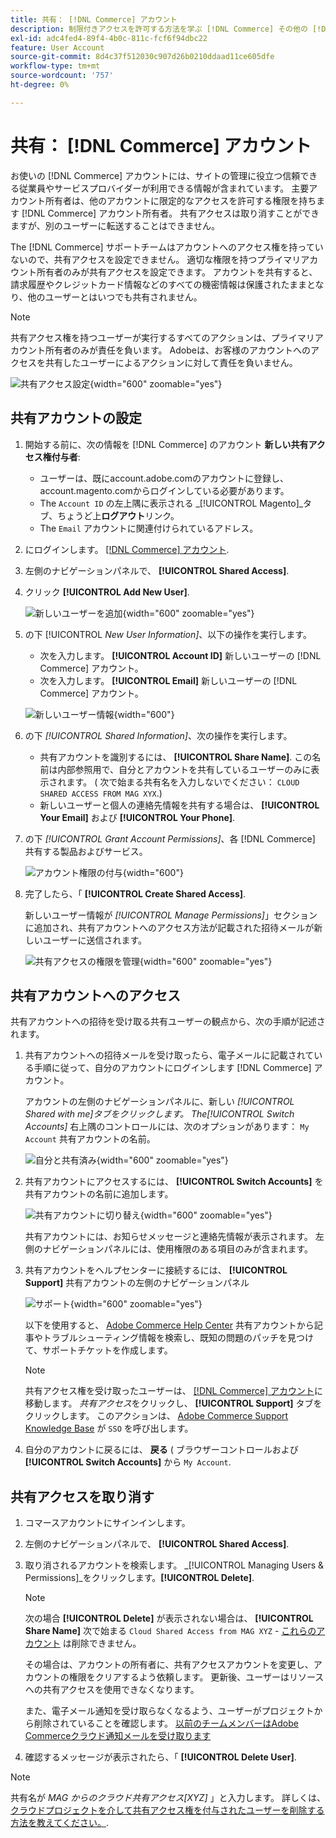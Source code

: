 ```yaml
---
title: 共有： [!DNL Commerce] アカウント
description: 制限付きアクセスを許可する方法を学ぶ [!DNL Commerce] その他の [!DNL Commerce] アカウント所有者。
exl-id: adc4fed4-89f4-4b0c-811c-fcf6f94dbc22
feature: User Account
source-git-commit: 8d4c37f512030c907d26b0210ddaad11ce605dfe
workflow-type: tm+mt
source-wordcount: '757'
ht-degree: 0%

---
```


# 共有： [!DNL Commerce] アカウント

お使いの [!DNL Commerce] アカウントには、サイトの管理に役立つ信頼できる従業員やサービスプロバイダーが利用できる情報が含まれています。 主要アカウント所有者は、他のアカウントに限定的なアクセスを許可する権限を持ちます [!DNL Commerce] アカウント所有者。 共有アクセスは取り消すことができますが、別のユーザーに転送することはできません。

The [!DNL Commerce] サポートチームはアカウントへのアクセス権を持っていないので、共有アクセスを設定できません。 適切な権限を持つプライマリアカウント所有者のみが共有アクセスを設定できます。 アカウントを共有すると、請求履歴やクレジットカード情報などのすべての機密情報は保護されたままとなり、他のユーザーとはいつでも共有されません。

>[!NOTE]
>
>共有アクセス権を持つユーザーが実行するすべてのアクションは、プライマリアカウント所有者のみが責任を負います。 Adobeは、お客様のアカウントへのアクセスを共有したユーザーによるアクションに対して責任を負いません。

![共有アクセス設定](./assets/shared-access.png){width="600" zoomable="yes"}

## 共有アカウントの設定

1. 開始する前に、次の情報を [!DNL Commerce] のアカウント **新しい共有アクセス権付与者**:

   - ユーザーは、既にaccount.adobe.comのアカウントに登録し、account.magento.comからログインしている必要があります。
   - The `Account ID` の左上隅に表示される _[!UICONTROL Magento]_タブ、ちょうど上&#x200B;**ログアウト**リンク。
   - The `Email` アカウントに関連付けられているアドレス。

1. にログインします。 [[!DNL Commerce] アカウント](commerce-account-create.md).

1. 左側のナビゲーションパネルで、 **[!UICONTROL Shared Access]**.

1. クリック **[!UICONTROL Add New User]**.

   ![新しいユーザーを追加](./assets/shared-access-add.png){width="600" zoomable="yes"}

1. の下 [!UICONTROL _New User Information]_、以下の操作を実行します。

   - 次を入力します。 **[!UICONTROL Account ID]** 新しいユーザーの [!DNL Commerce] アカウント。
   - 次を入力します。 **[!UICONTROL Email]** 新しいユーザーの [!DNL Commerce] アカウント。

   ![新しいユーザー情報](./assets/shared-new-user.png){width="600"}

1. の下 _[!UICONTROL Shared Information]_、次の操作を実行します。

   - 共有アカウントを識別するには、 **[!UICONTROL Share Name]**. この名前は内部参照用で、自分とアカウントを共有しているユーザーのみに表示されます。 ( 次で始まる共有名を入力しないでください： `CLOUD SHARED ACCESS FROM MAG XYX`.)
   - 新しいユーザーと個人の連絡先情報を共有する場合は、 **[!UICONTROL Your Email]** および **[!UICONTROL Your Phone]**.

1. の下 _[!UICONTROL Grant Account Permissions]_、各 [!DNL Commerce] 共有する製品およびサービス。

   ![アカウント権限の付与](./assets/shared-permissions.png){width="600"}

1. 完了したら、「 **[!UICONTROL Create Shared Access]**.

   新しいユーザー情報が _[!UICONTROL Manage Permissions]_」セクションに追加され、共有アカウントへのアクセス方法が記載された招待メールが新しいユーザーに送信されます。

   ![共有アクセスの権限を管理](./assets/shared-manage-permissions.png){width="600" zoomable="yes"}

## 共有アカウントへのアクセス

共有アカウントへの招待を受け取る共有ユーザーの観点から、次の手順が記述されます。

1. 共有アカウントへの招待メールを受け取ったら、電子メールに記載されている手順に従って、自分のアカウントにログインします [!DNL Commerce] アカウント。

   アカウントの左側のナビゲーションパネルに、新しい _[!UICONTROL Shared with me]_タブをクリックします。 The_[!UICONTROL Switch Accounts]_ 右上隅のコントロールには、次のオプションがあります： `My Account` 共有アカウントの名前。

   ![自分と共有済み](./assets/shared-with-me.png){width="600" zoomable="yes"}

1. 共有アカウントにアクセスするには、 **[!UICONTROL Switch Accounts]** を共有アカウントの名前に追加します。

   ![共有アカウントに切り替え](./assets/shared-switch.png){width="600" zoomable="yes"}

   共有アカウントには、お知らせメッセージと連絡先情報が表示されます。 左側のナビゲーションパネルには、使用権限のある項目のみが含まれます。

1. 共有アカウントをヘルプセンターに接続するには、 **[!UICONTROL Support]** 共有アカウントの左側のナビゲーションパネル

   ![サポート](./assets/shared-support.png){width="600" zoomable="yes"}

   以下を使用すると、 [Adobe Commerce Help Center](https://experienceleague.adobe.com/docs/commerce-knowledge-base/kb/overview.html) 共有アカウントから記事やトラブルシューティング情報を検索し、既知の問題のパッチを見つけて、サポートチケットを作成します。

   >[!NOTE]
   >
   >共有アクセス権を受け取ったユーザーは、 [[!DNL Commerce] アカウント](https://account.magento.com/customer/account/login)に移動します。 _共有アクセス_&#x200B;をクリックし、 **[!UICONTROL Support]** タブをクリックします。 このアクションは、 [Adobe Commerce Support Knowledge Base](https://experienceleague.adobe.com/docs/commerce-knowledge-base/kb/overview.html) が `SSO` を呼び出します。

1. 自分のアカウントに戻るには、 **戻る** ( ブラウザーコントロールおよび **[!UICONTROL Switch Accounts]** から `My Account`.

## 共有アクセスを取り消す

1. コマースアカウントにサインインします。

1. 左側のナビゲーションパネルで、 **[!UICONTROL Shared Access]**.

1. 取り消されるアカウントを検索します。 _[!UICONTROL Managing Users & Permissions]_をクリックします。**[!UICONTROL Delete]**.

   >[!NOTE]
   >
   > 次の場合  **[!UICONTROL Delete]** が表示されない場合は、 **[!UICONTROL Share Name]** 次で始まる `Cloud Shared Access from MAG XYZ` - [これらのアカウント](https://experienceleague.adobe.com/docs/commerce-knowledge-base/kb/help-center-guide/magento-help-center-user-guide.html?lang=en#remove-cloud-shared-access-users) は削除できません。
   > 
   > その場合は、アカウントの所有者に、共有アクセスアカウントを変更し、アカウントの権限をクリアするよう依頼します。 更新後、ユーザーはリソースへの共有アクセスを使用できなくなります。
   >
   > また、電子メール通知を受け取らなくなるよう、ユーザーがプロジェクトから削除されていることを確認します。 [以前のチームメンバーはAdobe Commerceクラウド通知メールを受け取ります](https://experienceleague.adobe.com/docs/commerce-knowledge-base/kb/troubleshooting/miscellaneous/former-teammembers-receive-cloud-notification-emails.html)


1. 確認するメッセージが表示されたら、「 **[!UICONTROL Delete User]**.

>[!NOTE]
>
>共有名が _MAG からのクラウド共有アクセス[XYZ]_ 」と入力します。 詳しくは、 [クラウドプロジェクトを介して共有アクセス権を付与されたユーザーを削除する方法を教えてください。](https://experienceleague.adobe.com/docs/commerce-knowledge-base/kb/help-center-guide/magento-help-center-user-guide.html?lang=en#remove-cloud-shared-access-users).
